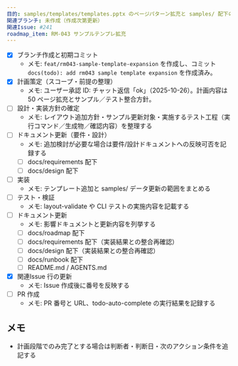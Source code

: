 ```yaml
---
目的: samples/templates/templates.pptx のページパターン拡充と samples/ 配下のバリエーション追加
関連ブランチ: 未作成（作成次第更新）
関連Issue: #241
roadmap_item: RM-043 サンプルテンプレ拡充
---
```


- [x] ブランチ作成と初期コミット
  - メモ: `feat/rm043-sample-template-expansion` を作成し、コミット `docs(todo): add rm043 sample template expansion` を作成済み。
- [x] 計画策定（スコープ・前提の整理）
  - メモ: ユーザー承認 ID: チャット返信「ok」（2025-10-26）。計画内容は 50 ページ拡充とサンプル／テスト整合方針。
- [ ] 設計・実装方針の確定
  - メモ: レイアウト追加方針・サンプル更新対象・実施するテスト工程（実行コマンド／生成物／確認内容）を整理する
- [ ] ドキュメント更新（要件・設計）
  - メモ: 追加検討が必要な場合は要件/設計ドキュメントへの反映可否を記録する
  - [ ] docs/requirements 配下
  - [ ] docs/design 配下
- [ ] 実装
  - メモ: テンプレート追加と samples/ データ更新の範囲をまとめる
- [ ] テスト・検証
  - メモ: layout-validate や CLI テストの実施内容を記載する
- [ ] ドキュメント更新
  - メモ: 影響ドキュメントと更新内容を列挙する
  - [ ] docs/roadmap 配下
  - [ ] docs/requirements 配下（実装結果との整合再確認）
  - [ ] docs/design 配下（実装結果との整合再確認）
  - [ ] docs/runbook 配下
  - [ ] README.md / AGENTS.md
- [x] 関連Issue 行の更新
  - メモ: Issue 作成後に番号を反映する
- [ ] PR 作成
  - メモ: PR 番号と URL、todo-auto-complete の実行結果を記録する

## メモ
- 計画段階でのみ完了とする場合は判断者・判断日・次のアクション条件を追記する
